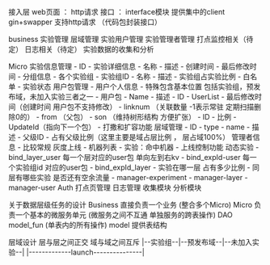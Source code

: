 接入层
    web页面 ： http请求
    接口    ： interface模块 提供集中的client gin+swapper 支持http请求
    （代码包封装接口）

business
    实验管理
    层域管理
    实验用户管理
    实验管理者管理
    打点监控相关（待定）
    日志相关（待定）
    实验数据的收集和分析

Micro
    实验信息管理
        - ID
        - 实验详细信息
            - 名称
            - 描述
            - 创建时间
            - 最后修改时间
        - 分组信息
            - 各个实验组
                - 实验组ID
                - 名称
                - 描述
                - 实验组占实验比例
                - 白名单
        - 实验状态
    用户包管理
        - 用户个人信息
            - 特殊包含基本位置 包括实验组，预发布域，未加入实验三者之一
        - 用户包
            - Name
            - 描述
            - ID
            - UserList
            - 最后修改时间（创建时间 用户包不支持修改）
            - linknum （关联数量 -1表示常驻 定期扫描删除0的）
            - from （父包）
            - son  （维持树形结构 方便扩张）
                - ID
                - 比例
            - UpdateId（指向下一个包）
        - 打撒和扩容功能
    层域管理
        - ID
        - type
        - name
        - 描述
        - 父级ID
        - 占有父级比例（这里主要是域占层比例 ， 层占域100%）
    管理者信息
        - 比较常规
    灰度上线
        - 机器列表
        - 实验：命中机器
        - 上线控制功能
    动态实验
        - bind_layer_user 每一个层对应的user包 单向左到右kv
        - bind_expId-user 每一个实验组id 对应的user包
        - bind_expId_layer
            - 实验在哪一层 占有多少比例
            - 同层有哪些实验 是否还有空余流量
        - manager-experiment 
        - manager-layer
        - manager-user
    Auth
    打点页管理
    日志管理
    收集模块
    分析模块
    

关于数据层级任务的设计
    Business 直接负责一个业务 (整合多个Micro)
    Micro 负责一个基本的微服务单元 (微服务之间不互通 单独服务的跨表操作) 
    DAO model_fun (单表内的所有操作)
        model 提供表结构


层域设计
    层与层之间正交 域与域之间互斥
    |--实验组--|--预发布域--|--未加入实验--|
    |-------------launch---------------|

    
            
